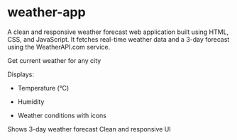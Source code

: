 # weather-app
A clean and responsive weather forecast web application built using HTML, CSS, and JavaScript. It fetches real-time weather data and a 3-day forecast using the WeatherAPI.com service.


Get current weather for any city

Displays:

- Temperature (°C)

- Humidity

- Weather conditions with icons

Shows 3-day weather forecast
Clean and responsive UI
